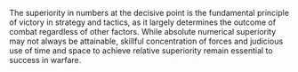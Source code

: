 The superiority in numbers at the decisive point is the fundamental principle of victory in strategy and tactics, as it largely determines the outcome of combat regardless of other factors. While absolute numerical superiority may not always be attainable, skillful concentration of forces and judicious use of time and space to achieve relative superiority remain essential to success in warfare.
